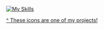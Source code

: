 [![My Skills](https://skillicons.dev/icons?i=js,html,css,python,flask,docker,git,bash,aws,linux,discord,mysql)](https://skillicons.dev)


[^ These icons are one of my projects!](https://github.com/tandpfun/skill-icons)
